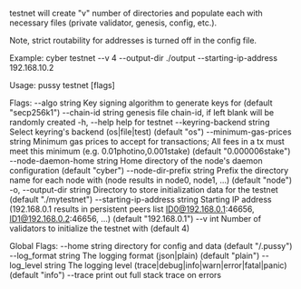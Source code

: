 testnet will create "v" number of directories and populate each with
necessary files (private validator, genesis, config, etc.).

Note, strict routability for addresses is turned off in the config file.

Example:
	cyber testnet --v 4 --output-dir ./output --starting-ip-address 192.168.10.2

Usage:
  pussy testnet [flags]

Flags:
      --algo string                  Key signing algorithm to generate keys for (default "secp256k1")
      --chain-id string              genesis file chain-id, if left blank will be randomly created
  -h, --help                         help for testnet
      --keyring-backend string       Select keyring's backend (os|file|test) (default "os")
      --minimum-gas-prices string    Minimum gas prices to accept for transactions; All fees in a tx must meet this minimum (e.g. 0.01photino,0.001stake) (default "0.000006stake")
      --node-daemon-home string      Home directory of the node's daemon configuration (default "cyber")
      --node-dir-prefix string       Prefix the directory name for each node with (node results in node0, node1, ...) (default "node")
  -o, --output-dir string            Directory to store initialization data for the testnet (default "./mytestnet")
      --starting-ip-address string   Starting IP address (192.168.0.1 results in persistent peers list ID0@192.168.0.1:46656, ID1@192.168.0.2:46656, ...) (default "192.168.0.1")
      --v int                        Number of validators to initialize the testnet with (default 4)

Global Flags:
      --home string         directory for config and data (default "/.pussy")
      --log_format string   The logging format (json|plain) (default "plain")
      --log_level string    The logging level (trace|debug|info|warn|error|fatal|panic) (default "info")
      --trace               print out full stack trace on errors
